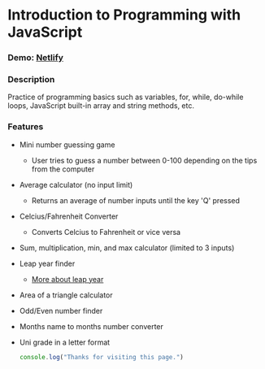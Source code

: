 # Introduction to Programming with JavaScript

### Demo: [Netlify](javascript-intro-hakan.netlify.app)

### Description
Practice of programming basics such as variables, for, while, do-while loops, JavaScript built-in array and string methods, etc. 

### Features

- Mini number guessing game
  - User tries to guess a number between 0-100 depending on the tips from the computer
- Average calculator (no input limit)
  - Returns an average of number inputs until the key 'Q' pressed
- Celcius/Fahrenheit Converter
  - Converts Celcius to Fahrenheit or vice versa
- Sum, multiplication, min, and max calculator (limited to 3 inputs)
- Leap year finder
  - [More about leap year](https://en.wikipedia.org/wiki/Leap_year)
- Area of a triangle calculator
- Odd/Even number finder
- Months name to months number converter
- Uni grade in a letter format
  
  ``` javascript
  console.log("Thanks for visiting this page.")
  ```
